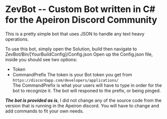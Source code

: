 # ZevBot -- Custom Bot written in C# for the Apeiron Discord Community
This is a pretty simple bot that uses JSON to handle any text heavy operations.

To use this bot, simply open the Solution, build then navigate to ZevBot/Bin/[YourBuildConfig]/Config.json Open up the Config.json file, inside you should see two options:

* Token
* CommandPrefix
The token is your Bot token you get from `https://discordapp.com/developers/applications/`  
The CommandPrefix is what your users will have to type in order for the bot to recognize it. The bot will responed to the prefix, or being pinged.

***The bot is provided as is***, I did not change any of the source code from the version that is running in the Apeiron discord.
You will have to change and add commands to fit your own needs.
